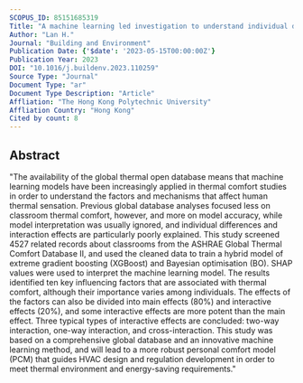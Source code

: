 ```yaml
---
SCOPUS_ID: 85151685319
Title: "A machine learning led investigation to understand individual difference and the human-environment interactive effect on classroom thermal comfort"
Author: "Lan H."
Journal: "Building and Environment"
Publication Date: {'$date': '2023-05-15T00:00:00Z'}
Publication Year: 2023
DOI: "10.1016/j.buildenv.2023.110259"
Source Type: "Journal"
Document Type: "ar"
Document Type Description: "Article"
Affliation: "The Hong Kong Polytechnic University"
Affliation Country: "Hong Kong"
Cited by count: 8
---
```


## Abstract
"The availability of the global thermal open database means that machine learning models have been increasingly applied in thermal comfort studies in order to understand the factors and mechanisms that affect human thermal sensation. Previous global database analyses focused less on classroom thermal comfort, however, and more on model accuracy, while model interpretation was usually ignored, and individual differences and interaction effects are particularly poorly explained. This study screened 4527 related records about classrooms from the ASHRAE Global Thermal Comfort Database II, and used the cleaned data to train a hybrid model of extreme gradient boosting (XGBoost) and Bayesian optimisation (BO). SHAP values were used to interpret the machine learning model. The results identified ten key influencing factors that are associated with thermal comfort, although their importance varies among individuals. The effects of the factors can also be divided into main effects (80%) and interactive effects (20%), and some interactive effects are more potent than the main effect. Three typical types of interactive effects are concluded: two-way interaction, one-way interaction, and cross-interaction. This study was based on a comprehensive global database and an innovative machine learning method, and will lead to a more robust personal comfort model (PCM) that guides HVAC design and regulation development in order to meet thermal environment and energy-saving requirements."
